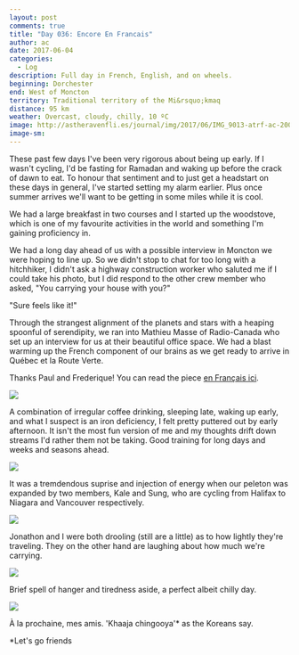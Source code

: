 ```yaml
---
layout: post
comments: true
title: "Day 036: Encore En Francais"
author: ac
date: 2017-06-04
categories:
  - Log
description: Full day in French, English, and on wheels.
beginning: Dorchester
end: West of Moncton
territory: Traditional territory of the Mi&rsquo;kmaq 
distance: 95 km
weather: Overcast, cloudy, chilly, 10 ºC
image: http://astheravenfli.es/journal/img/2017/06/IMG_9013-atrf-ac-2000-web.jpg
image-sm:
---
```


These past few days I've been very rigorous about being up early. If I wasn't cycling, I'd be fasting for Ramadan and waking up before the crack of dawn to eat. To honour that sentiment and to just get a headstart on these days in general, I've started setting my alarm earlier. Plus once summer arrives we'll want to be getting in some miles while it is cool. 

We had a large breakfast in two courses and I started up the woodstove, which is one of my favourite activities in the world and something I'm gaining proficiency in. 

We had a long day ahead of us with a possible interview in Moncton we were hoping to line up. So we didn't stop to chat for too long with a hitchhiker, I didn't ask a highway construction worker who saluted me if I could take his photo, but I did respond to the other crew member who asked, "You carrying your house with you?"

"Sure feels like it!"

Through the strangest alignment of the planets and stars with a heaping spoonful of serendipity, we ran into Mathieu Masse of Radio-Canada who set up an interview for us at their beautiful office space. We had a blast warming up the French component of our brains as we get ready to arrive in Québec et la Route Verte.

Thanks Paul and Frederique! You can read the piece [en Français ici](http://ici.radio-canada.ca/nouvelle/1038026/histoire-canada-velo-voyage-acadie).

<img src="http://astheravenfli.es/journal/img/2017/06/IMG_9016-atrf-ac-2000-web.jpg">

A combination of irregular coffee drinking, sleeping late, waking up early, and what I suspect is an iron deficiency, I felt pretty puttered out by early afternoon. It isn't the most fun version of me and my thoughts drift down streams I'd rather them not be taking. Good training for long days and weeks and seasons ahead. 

<img src="http://astheravenfli.es/journal/img/2017/06/IMG_9018-atrf-ac-2000-web.jpg">

It was a tremdendous suprise and injection of energy when our peleton was expanded by two members, Kale and Sung, who are cycling from Halifax to Niagara and Vancouver respectively.

<img src="http://astheravenfli.es/journal/img/2017/06/IMG_9021-atrf-ac-2000-web.jpg">

Jonathon and I were both drooling (still are a little) as to how lightly they're traveling. They on the other hand are laughing about how much we're carrying.

<img src="http://astheravenfli.es/journal/img/2017/06/IMG_9032-atrf-ac-2000-web.jpg">

Brief spell of hanger and tiredness aside, a perfect albeit chilly day.

<img src="http://astheravenfli.es/journal/img/2017/06/IMG_3243-atrf-jcr-2000-web.jpg">

À la prochaine, mes amis. 'Khaaja chingooya'* as the Koreans say.

*Let's go friends